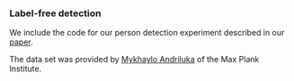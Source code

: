 <h3>Label-free detection</h3>

<p>We include the code for our person detection experiment described in our <a href="https://arxiv.org/abs/1609.05566">paper</a>.

The data set was provided by <a href="https://www.mpi-inf.mpg.de/departments/computer-vision-and-multimodal-computing/people/mykhaylo-andriluka/">Mykhaylo Andriluka</a> of the Max Plank Institute.
